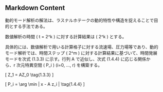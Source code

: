 ## Markdown Content

動的モード解析の解法は、ラスナルホテークの動的特性や構造を捉えることで目的とする手法である。

数値解析の時間 \( t = 2^k \) に対する計算結果は \( 2^k \) とする。

具体的には、数値解析で用いる計算格子に対する流速場、圧力場等であり、動的モード解析では、時間ステップ \( 2^m \) に対する計算結果に基づいて、時間発展モードを次式 (1.3.3) に示す。行列 A で近似し、次式 (1.4.4) に応じる関係から、r 次元特異空間 \( P_i \) (i=0, …, r) を構築する。

\[
Z_1 = AZ_0 \tag{1.3.3}
\]

\[
P_i = \arg \min \| x - A z_i \| \tag{1.4.4}
\]